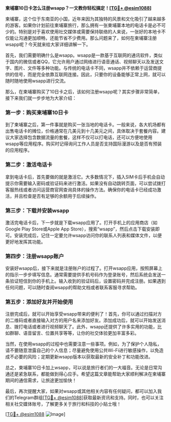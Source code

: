 **柬埔寨10日卡怎么注册wsapp？一文教你轻松搞定！[[TG💪+ @esim1088](https://t.me/s/esim1088)]**

柬埔寨，这个位于东南亚的小国，近年来因为其独特的风景和文化吸引了越来越多的游客。如果你计划前往柬埔寨旅行，那么拥有一张柬埔寨本地的电话卡是必不可少的。特别是对于喜欢使用社交媒体或需要保持联络的人来说，一张好的本地卡不仅能让沟通更加顺畅，还能节省不少费用。那么问题来了，如何在柬埔寨注册wsapp呢？今天就来给大家详细讲解一下。

首先，我们需要明确什么是wsapp。wsapp是一款基于互联网的通讯软件，类似于国内的微信或者QQ，它允许用户通过网络进行语音通话、视频聊天以及发送文字、图片、文件等多种功能。与传统的电话卡不同，wsapp并不依赖于运营商提供的信号，而是完全依靠互联网连接。因此，只要你的设备能够正常上网，就可以随时随地使用wsapp进行交流。

那么，在柬埔寨购买了10日卡之后，该如何注册wsapp呢？其实步骤非常简单，接下来我们就一步步地为大家介绍：

### 第一步：购买柬埔寨10日卡

到了柬埔寨之后，第一件事就是购买一张当地的电话卡。一般来说，各大机场都有出售电话卡的摊位，价格通常在几美元到十几美元之间，具体取决于套餐内容。建议大家选择包含数据流量的套餐，这样不仅可以打电话，还可以方便地使用wsapp等应用程序。购买时记得询问工作人员是否支持国际漫游以及是否有预装的应用程序。

### 第二步：激活电话卡

拿到电话卡后，首先要做的就是激活它。大多数情况下，插入SIM卡后手机会自动提示你需要输入密码或验证码来进行激活。如果没有自动跳转页面，可以尝试拨打客服热线或者访问运营商官网查询具体的操作方法。确保你的电话卡已经成功激活，并且检查是否有足够的余额用于后续操作。

### 第三步：下载并安装wsapp

激活完电话卡后，下一步就是下载wsapp应用了。打开手机上的应用商店（如Google Play Store或Apple App Store），搜索“wsapp”，然后点击下载安装即可。安装完成后，记住一定要允许wsapp访问你的联系人列表和媒体文件，以便更好地发挥其功能。

### 第四步：注册wsapp账户

安装好wsapp后，接下来就是注册账户的过程了。打开wsapp应用，按照屏幕上的指示一步步填写信息。通常需要提供手机号码作为登录账号，然后系统会发送一条验证短信到你的手机上。输入收到的验证码后，设置密码并完成注册。如果遇到任何问题，可以随时查阅wsapp的帮助文档或者联系客服寻求帮助。

### 第五步：添加好友并开始使用

注册完成后，就可以开始享受wsapp带来的便利了！首先，你可以通过扫描对方的二维码或者直接输入对方的用户名来添加好友。添加成功后，就可以开始发送消息、拨打电话或者进行视频聊天了。此外，wsapp还提供了许多实用的功能，比如群聊、语音留言、位置共享等等，让你的社交体验更加丰富多彩。

当然，在使用wsapp的过程中也需要注意一些事项。例如，为了保护个人隐私，请不要随意泄露自己的个人信息；尽量避免使用公共Wi-Fi进行敏感操作，以免造成不必要的风险；定期更新wsapp版本以获取最新的安全补丁和功能改进。

总之，柬埔寨10日卡加上wsapp，可以说是旅行者们的一大福音。无论是日常沟通还是紧急联系，都能做到得心应手。希望这篇文章能帮助大家顺利解决在柬埔寨期间的通信需求，让旅途更加愉快！

最后，再次提醒大家，如果对wsapp或其他相关内容有任何疑问，都可以加入我们的Telegram群组[[TG💪+ @esim1088](https://t.me/s/esim1088)]获取最新资讯和支持。同时，也可以关注相关社交媒体账号，了解更多关于旅行和科技的小贴士哦！

[[TG💪+ @esim1088](https://t.me/s/esim1088) ![Image](https://i.postimg.cc/4NQfJmqS/Snipaste-2025-05-13-00-14-12.png)]